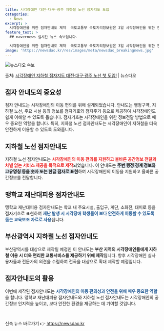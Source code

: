 ```yaml
---
title: 시각장애인 대전·대구·광주 지하철 노선 점자지도 도입
categories:
  - News
excerpt: >
  시각장애인을 위한 점자안내도 제작  국토교통부 국토지리정보원은 3일 시각장애인을 위한 전국 맹학교 재난대피용…
feature_text: >
  ## navernews 실시간 뉴스 속보입니다.

  시각장애인을 위한 점자안내도 제작  국토교통부 국토지리정보원은 3일 시각장애인을 위한 전국 맹학교 재난대피용…
image: 'https://newsdao.kr/res/images/meta/newsdao_breakingnews.jpg'
---
```


![뉴스다오 속보](https://newsdao.kr/res/images/meta/newsdao_breakingnews.jpg)

<p>출처: <a href="https://newsdao.kr/4570" rel="dofollow">시각장애인 지하철 점자지도 대전·대구·광주 노선 첫 도입!</a> | 뉴스다오</p>

<h2 data-ke-size="size26">점자 안내도의 중요성</h2>
<p data-ke-size="size16">점자 안내도는 시각장애인의 이동 편의를 위해 설계되었습니다. 안내도는 행정구역, 지하철 노선, 주요 시설 등의 정보를 점자기호와 점자주기 등으로 제공하여 시각장애인도 쉽게 이해할 수 있도록 돕습니다. 점자기호는 시각장애인을 위한 정보전달 방법으로 매우 중요한 역할을 합니다. 특히, 지하철 노선 점자안내도는 시각장애인이 지하철을 더욱 안전하게 이용할 수 있도록 도와줍니다.</p>

<h2 data-ke-size="size26">지하철 노선 점자안내도</h2>
<p data-ke-size="size16">지하철 노선 점자안내도는 <b><span style="color: #ee2323;">시각장애인의 이동 편의를 지원하고 올바른 공간정보 전달과 차별 없는 서비스 제공을 목적으로 제작</span></b>되었습니다. 이 안내도는 <b><span style="background-color: #21538527;">주변 행정 경계 정보와 고유명칭 등을 숫자 또는 한글 점자로 표현</span></b>하여 시각장애인의 이동을 지원하고 올바른 공간정보를 전달합니다.</p>

<h2 data-ke-size="size26">맹학교 재난대피용 점자안내도</h2>
<p data-ke-size="size16">맹학교 재난대피용 점자안내도는 학교 내 주요시설, 출입구, 계단, 소화전, 대피로 등을 점자기호로 표현하여 <b><span style="color: #1a5490;">재난 발생 시 시각장애 학생들이 보다 안전하게 이동할 수 있도록 돕는 교육보조 자료로 사용</span></b>됩니다.</p>

<h2 data-ke-size="size26">부산광역시 지하철 노선 점자안내도</h2>
<p data-ke-size="size16">부산광역시를 대상으로 제작될 예정인 이 안내도는 <b>부산 지역의 시각장애인들에게 지하철 이용 시 더욱 편리한 교통서비스를 제공하기 위해 제작</b>됩니다. 향후 시각장애인 실사용자들과 전문가의 의견을 수렴하여 전국을 대상으로 확대 제작할 예정입니다.</p>

<h2 data-ke-size="size26">점자안내도의 활용</h2>
<p data-ke-size="size16">이번에 제작된 점자안내도는 <b><span style="color: #1a5490;">시각장애인의 이동 편의성과 안전을 위해 매우 중요한 역할</span></b>을 합니다. 맹학교 재난대피용 점자안내도와 지하철 노선 점자안내도는 시각장애인의 공간정보 인지력을 높이고, 보다 안전한 환경을 제공하는 데 기여할 것입니다.</p>

<p data-ke-size="size16">&nbsp;</p> 

신속 뉴스 바로가기 👉 <a href="https://newsdao.kr" rel="dofollow">https://newsdao.kr</a>


